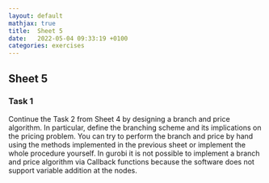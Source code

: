 ```yaml
---
layout: default
mathjax: true
title:  Sheet 5
date:   2022-05-04 09:33:19 +0100
categories: exercises 
---
```


## Sheet 5


### Task 1


Continue the Task 2 from Sheet 4 by designing a branch and price
algorithm. In particular, define the branching scheme and its
implications on the pricing problem. You can try to perform the branch
and price by hand using the methods implemented in the previous sheet or
implement the whole procedure yourself. In gurobi it is not possible to
implement a branch and price algorithm via Callback functions because
the software does not support variable addition at the nodes.
